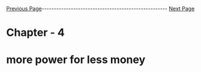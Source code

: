 
[Previous Page]()---------------------------------------------------- [Next Page]()



# Chapter - 4 
#  more power for less money

##
